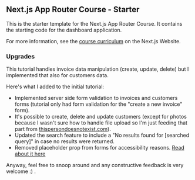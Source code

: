 ## Next.js App Router Course - Starter

This is the starter template for the Next.js App Router Course. It contains the starting code for the dashboard application.

For more information, see the [course curriculum](https://nextjs.org/learn) on the Next.js Website.

### Upgrades

This tutorial handles invoice data manipulation (create, update, delete) but I implemented that also for customers data.

Here's what I added to the initial tutorial:
* Implemented server side form validation to invoices and customers forms (tutorial only had form validation for the "create a new invoice" form).
* It's possible to create, delete and update customers (except for photos because I wasn't sure how to handle file upload so I'm just feeding that part from [thispersondoesnotexist.com](https://thispersondoesnotexist.com/)).
* Updated the search feature to include a "No results found for [searched query]" in case no results were returned.
* Removed placeholder prop from forms for accessibility reasons. [Read about it here](https://www.deque.com/blog/accessible-forms-the-problem-with-placeholders/)

Anyway, feel free to snoop around and any constructive feedback is very welcome :) .
